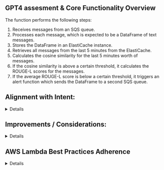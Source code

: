 ## GPT4 assesment & Core Functionality Overview

The function performs the following steps:

1) Receives messages from an SQS queue.
2) Processes each message, which is expected to be a DataFrame of text messages.
3) Stores the DataFrame in an ElastiCache instance.
4) Retrieves all messages from the last 5 minutes from the ElastiCache.
5) Calculates the cosine similarity for the last 5 minutes worth of messages.
6) If the cosine similarity is above a certain threshold, it calculates the ROUGE-L scores for the messages.
7) If the average ROUGE-L score is below a certain threshold, it triggers an alert function which sends the DataFrame to a second SQS queue.

## Alignment with Intent:
<details>

The function seems to align well with the stated intent. 

It efficiently spins up, stores, and retrieves messages from a Redis cache. 

It uses cosine similarity to detect similar inputs within the incoming dataframes to the last 5 minutes worth of messages. 

If a breach of cosine similarity is detected, it calculates ROUGE-L scores for the new dataframes. 

If the inputs are found to be similar and drifting from the baseline, a message is posted to a second SQS queue for further analysis.
</details>

## Improvements / Considerations:
<details>

1) The function seems to assume that the messages in the DataFrame are already in a format suitable for cosine similarity and ROUGE-L calculations. If the messages require any preprocessing, this would need to be added.

Note: Intended as a downstream component of a DLP style pipeline that processes all inputs/outputs to and from the LLM system such that sensitive data is removed, and the DataFrame is properly formatted; DLP Pipeline also publishes to instantiating SQS queue

2) The function calculates the cosine similarity for all messages in the last 5 minutes, not just the new messages. This could be inefficient if the volume of messages is high.

Note: Needs to be adjusted according to the volume of the specific application; SLAs should be specific

3) The function calculates the ROUGE-L scores for the new messages against the entire baseline DataFrame. If the baseline DataFrame is large, this could be inefficient.

Note: Could be adjusted to a subset, or a windowing function like the cosine similarity function; intent it to identify poor generalization or abuse of fine-tuned models

4) The function does not seem to spin down any resources after completion. If this is a requirement, it would need to be added.

Note: The ElastiCache instance would be provisioned as part of another pipeline, each made "hot" by the SQS queue; persistence and spinning down as part of a TBD warm cache layer

Error Handling:

The function does not seem to handle the case where the Redis cache is not available or fails during operation. This could be improved with additional error handling.

The function does not seem to handle the case where the SQS queue is not available or fails during operation. This could be improved with additional error handling.

The function does not seem to handle the case where the S3 bucket is not available or fails during operation. This could be improved with additional error handling.

Note: Yep; gotta do that
</details>

## AWS Lambda Best Practices Adherence
<details>

Separate the Lambda handler from your core logic: The provided function adheres to this practice. The lambda_handler function is separate from the core logic which is encapsulated in the process_data function.

Take advantage of execution environment reuse: The function initializes the boto3 and Redis clients outside the function handler, which is a good practice.

Avoid potential data leaks across invocations: The function does not appear to store any user data or sensitive information in the execution environment.

Use environment variables to pass operational parameters: The function uses constants for operational parameters, which could be replaced with environment variables for better flexibility and security.

Control the dependencies in your function's deployment package: The function imports several libraries. It's important to ensure that these libraries are packaged with the deployment package.

Minimize your deployment package size to its runtime necessities: Without knowing the exact deployment package, it's hard to evaluate this. However, the function seems to only import necessary libraries.

Minimize the complexity of your dependencies: The function uses standard libraries like pandas, sklearn, boto3, and redis, which are commonly used and well-maintained.

Write idempotent code: The function seems to handle duplicate events gracefully. However, without knowing the exact nature of the data, it's hard to fully evaluate this.

Performance testing your Lambda function: Without performance testing, it's hard to evaluate this. However, the function does include error handling and retry logic.

Use most-restrictive permissions when setting IAM policies: Without knowing the exact IAM policies, it's hard to evaluate this. However, the function seems to only access necessary AWS services.

Be familiar with Lambda quotas: The function includes a MAX_PAYLOAD_SIZE constant, which suggests awareness of Lambda quotas.

Delete Lambda functions that you are no longer using: This is more of an operational practice than something that can be evaluated in the code.
</details>